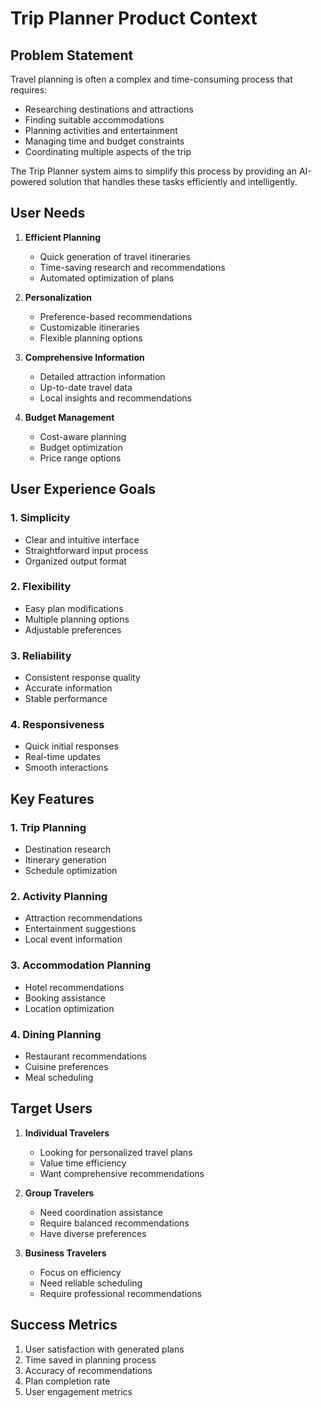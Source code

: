 # Trip Planner Product Context

## Problem Statement

Travel planning is often a complex and time-consuming process that requires:

- Researching destinations and attractions
- Finding suitable accommodations
- Planning activities and entertainment
- Managing time and budget constraints
- Coordinating multiple aspects of the trip

The Trip Planner system aims to simplify this process by providing an AI-powered solution that handles these tasks efficiently and intelligently.

## User Needs

1. **Efficient Planning**

   - Quick generation of travel itineraries
   - Time-saving research and recommendations
   - Automated optimization of plans

2. **Personalization**

   - Preference-based recommendations
   - Customizable itineraries
   - Flexible planning options

3. **Comprehensive Information**

   - Detailed attraction information
   - Up-to-date travel data
   - Local insights and recommendations

4. **Budget Management**
   - Cost-aware planning
   - Budget optimization
   - Price range options

## User Experience Goals

### 1. Simplicity

- Clear and intuitive interface
- Straightforward input process
- Organized output format

### 2. Flexibility

- Easy plan modifications
- Multiple planning options
- Adjustable preferences

### 3. Reliability

- Consistent response quality
- Accurate information
- Stable performance

### 4. Responsiveness

- Quick initial responses
- Real-time updates
- Smooth interactions

## Key Features

### 1. Trip Planning

- Destination research
- Itinerary generation
- Schedule optimization

### 2. Activity Planning

- Attraction recommendations
- Entertainment suggestions
- Local event information

### 3. Accommodation Planning

- Hotel recommendations
- Booking assistance
- Location optimization

### 4. Dining Planning

- Restaurant recommendations
- Cuisine preferences
- Meal scheduling

## Target Users

1. **Individual Travelers**

   - Looking for personalized travel plans
   - Value time efficiency
   - Want comprehensive recommendations

2. **Group Travelers**

   - Need coordination assistance
   - Require balanced recommendations
   - Have diverse preferences

3. **Business Travelers**
   - Focus on efficiency
   - Need reliable scheduling
   - Require professional recommendations

## Success Metrics

1. User satisfaction with generated plans
2. Time saved in planning process
3. Accuracy of recommendations
4. Plan completion rate
5. User engagement metrics

